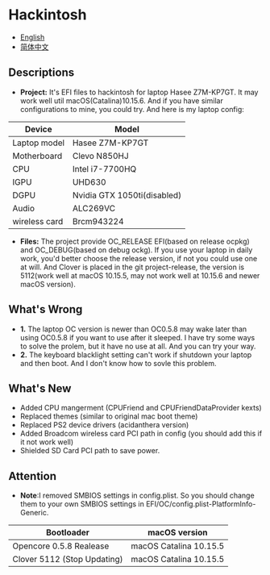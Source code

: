 # Hackintosh
* [English](https://github.com/Xin9912/Hackintosh/blob/master/README.md)
* [简体中文](https://github.com/Xin9912/Hackintosh/blob/master/README_cn.md)
&emsp;
## Descriptions <br>
* **Project:** It's EFI files to hackintosh for laptop Hasee Z7M-KP7GT. It may work well util macOS(Catalina)10.15.6. And if you have similar configurations to mine, you could try. And here is my laptop config: <br>

| Device | Model |
| ---- | ---- |
| Laptop model| Hasee Z7M-KP7GT |
| Motherboard| Clevo N850HJ |
| CPU | Intel i7-7700HQ |
| IGPU | UHD630 |
| DGPU | Nvidia GTX 1050ti(disabled)|
| Audio | ALC269VC |
| wireless card | Brcm943224 | <br>

* **Files:** The project provide OC_RELEASE EFI(based on release ocpkg) and OC_DEBUG(based on debug ockg). If you use your laptop in daily work, you'd better choose the release version, if not you could use one at will. And Clover is placed in the git project-release, the version is 5112(work well at macOS 10.15.5, may not work well at 10.15.6 and newer macOS version).  <br>

## What's Wrong <br>
* **1.** The laptop OC version is newer than OC0.5.8 may wake later than using OC0.5.8 if you want to use after it sleeped. I have try some ways to solve the prolem, but it have no use at all. And you can try your way.  <br>
* **2.** The keyboard blacklight setting can't work if shutdown your laptop and then boot. And I don't know how to sovle this problem. <br>

## What's New <br>
* Added CPU mangerment (CPUFriend and CPUFriendDataProvider kexts)
* Replaced themes (similar to original mac boot theme)
* Replaced PS2 device drivers (acidanthera version)
* Added Broadcom wireless card PCI path in config (you should add this if it not work well)
* Shielded SD Card PCI path to save power.

## Attention <br>
* **Note**:I removed SMBIOS settings in config.plist. So you should change them to your own SMBIOS settings in EFI/OC/config.plist-PlatformInfo-Generic. <br>

| Bootloader | macOS version |
| ---- | ---- |
| Opencore 0.5.8 Realease | macOS Catalina 10.15.5 |
|Clover 5112 (Stop Updating) | macOS Catalina 10.15.5 |
